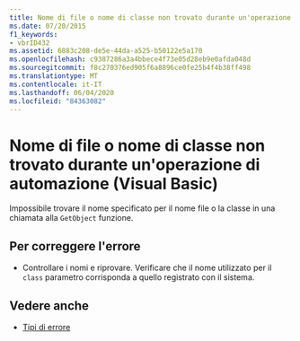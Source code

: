 ```yaml
---
title: Nome di file o nome di classe non trovato durante un'operazione di Automazione
ms.date: 07/20/2015
f1_keywords:
- vbrID432
ms.assetid: 6883c208-de5e-44da-a525-b50122e5a170
ms.openlocfilehash: c9387286a3a4bbece4f73e05d28eb9e0afda048d
ms.sourcegitcommit: f8c270376ed905f6a8896ce0fe25b4f4b38ff498
ms.translationtype: MT
ms.contentlocale: it-IT
ms.lasthandoff: 06/04/2020
ms.locfileid: "84363082"
---
```

# <a name="file-name-or-class-name-not-found-during-automation-operation-visual-basic"></a>Nome di file o nome di classe non trovato durante un'operazione di automazione (Visual Basic)
Impossibile trovare il nome specificato per il nome file o la classe in una chiamata alla `GetObject` funzione.  
  
## <a name="to-correct-this-error"></a>Per correggere l'errore  
  
- Controllare i nomi e riprovare. Verificare che il nome utilizzato per il `class` parametro corrisponda a quello registrato con il sistema.  
  
## <a name="see-also"></a>Vedere anche

- [Tipi di errore](../../programming-guide/language-features/error-types.md)
